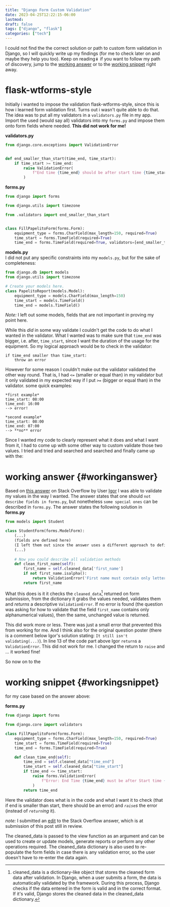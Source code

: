 ```yaml
---
title: "Django Form Custom Validation"
date: 2023-04-25T12:22:15-06:00
lastmod: 
draft: false
tags: ["django", "flask"]
categories: ["tech"]
---
```

I could not find the the correct solution or path to custom form validation in Django, so I will quickly write up my findings (for me to check later on and maybe they help you too).
Keep on reading↡ if you want to follow my path of discovery, jump to the [working answer](#workinganswer) or to the [working snippet](#workinsnippet) right away.

# flask-wtforms-style
Initially i wanted to impose the validation flask-wtforms-style, since this is how i learned form validation first. Turns out i wasn't quite able to do that. The idea was to put all my validators in a `validators.py` file in my app. Import the used (would say all) validators into my `forms.py` and impose them onto form fields where needed. **This did not work for me!**

**validators.py**  
```python
from django.core.exceptions import ValidationError


def end_smaller_than_start(time_end, time_start):
    if time_start >= time_end:
        raise ValidationError(
            f"End time {time_end} should be after start time {time_start}"
        )
```

**forms.py**  
```python
from django import forms

from django.utils import timezone

from .validators import end_smaller_than_start


class FillPapelitoForm(forms.Form):
    equipment_type = forms.CharField(max_length=150, required=True)
    time_start = forms.TimeField(required=True)
    time_end = forms.TimeField(required=True, validators=[end_smaller_than_start])

```

**models.py**  
I did not put any specific constraints into my `models.py`, but for the sake of completeness:  
```python
from django.db import models
from django.utils import timezone

# Create your models here.
class PapelitoReport(models.Model):
    equipment_type = models.CharField(max_length=150)
    time_start = models.TimeField()
    time_end = models.TimeField()

```

*Note:* I left out some models, fields that are not important in proving my point here.

While this *did* in some way validate I couldn't get the code to do what I wanted in the validator. What I wanted was to make sure that `time_end` was bigger, i.e. after, `time_start`, since I want the duration of the usage for the equipment. So my logical approach would be to check in the validator:
```
if time_end smaller than time_start:
    throw an error
```

However for some reason I couldn't make out the validator validated the other way round. That is, I had `<=` (smaller or equal than) in my validator but it only validated in my expected way if I put `>=` (bigger or equal than) in the validator. 
some quick examples:
```
*first example*
time_start: 08:00
time_end: 16:00
--> error!

*second example*
time_start: 08:00
time_end: 07:00
--> **no** error
```

Since I wanted my code to clearly represent what it does and what I want from it, I had to come up with some other way to custom validate those two values. I tried and tried and searched and searched and finally came up with the:

# working answer {#workinganswer}
Based on [this answer](https://stackoverflow.com/a/44749336) on Stack Overflow by User [Igor](https://stackoverflow.com/users/6174024/igor-yudin) I was able to validate my values in the way I wanted. The answer states that one should `not describe fields in forms.py`, but nonetheless `some special ones` can be described in `forms.py`. The answer states the following solution in  
**forms.py**  
```python
from models import Student

class StudentForm(forms.ModelForm):
    (...)
    (fields are defined here)
    (I left them out since the answer uses a different approach to define fields)
    (...)
    
    # Now you could describe all validation methods
    def clean_first_name(self):
        first_name = self.cleaned_data['first_name']
        if not first_name.isalpha():
            return ValidationError('First name must contain only letters')
        return first_name
```

What this does is it it checks the `cleaned_data`[^1] returned on form submission, from the dictionary it grabs the values needed, validates them and *returns* a descriptive `ValidationError`. If no error is found (the question was asking for how to validate that the field `first_name` contains only alphanumerical values), then the same, unchanged value is returned.

This did work more or less. There was just a small error that prevented this from working for me. And I think also for the original question poster (there is a comment below Igor's solution stating: `It still isn't validating(...)`). In line 13 of the code part above Igor `return`s a `ValidationError`. This did not work for me. I changed the return to `raise` and ... it worked fine!

So now on to the  
# working snippet {#workingsnippet}
for my case based on the answer above:

**forms.py**
```python {hl_lines=[14]}
from django import forms

from django.core import validators

class FillPapelitoForm(forms.Form):
    equipment_type = forms.CharField(max_length=150, required=True)
    time_start = forms.TimeField(required=True)
    time_end = forms.TimeField(required=True)

    def clean_time_end(self):
        time_end = self.cleaned_data["time_end"]
        time_start = self.cleaned_data["time_start"]
        if time_end <= time_start:
            raise forms.ValidationError(
                f"Error: End Time {time_end} must be after Start time {time_start}"
            )
        return time_end
```

Here the validator does what is in the code and what I want it to check (that if end is smaller than start, there should be an error) and *`raise`s* the error (instead of *`return`ing* it).

*note:* I submitted an [edit](https://stackoverflow.com/a/44749336/14009697) to the Stack Overflow answer, which is at submission of this post still in review. 




[^1]: cleaned_data is a dictionary-like object that stores the cleaned form data after validation. In Django, when a user submits a form, the data is automatically validated by the framework. During this process, Django checks if the data entered in the form is valid and in the correct format. If it's valid, Django stores the cleaned data in the cleaned_data dictionary.

The cleaned_data is passed to the view function as an argument and can be used to create or update models, generate reports or perform any other operations required. The cleaned_data dictionary is also used to re-populate the form fields in case there is any validation error, so the user doesn't have to re-enter the data again.
